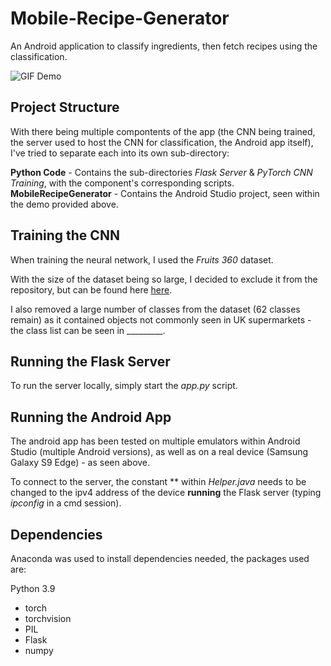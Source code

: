 # Mobile-Recipe-Generator
An Android application to classify ingredients, then fetch recipes using the classification.

![GIF Demo](Demo.gif)

## Project Structure
With there being multiple compontents of the app (the CNN being trained, the server used to host the CNN for classification, the Android app itself), I've tried to separate each into its own sub-directory:

**Python Code** - Contains the sub-directories *Flask Server* & *PyTorch CNN Training*, with the component's corresponding scripts.
**MobileRecipeGenerator** - Contains the Android Studio project, seen within the demo provided above.

## Training the CNN
When training the neural network, I used the *Fruits 360* dataset. 

With the size of the dataset being so large, I decided to exclude it from the repository, but can be found here [here]().

I also removed a large number of classes from the dataset (62 classes remain) as it contained objects not commonly seen in UK supermarkets - the class list can be seen in _________.

## Running the Flask Server
To run the server locally, simply start the *app.py* script.

## Running the Android App
The android app has been tested on multiple emulators within Android Studio (multiple Android versions), as well as on a real device (Samsung Galaxy S9 Edge) - as seen above.

To connect to the server, the constant ** within *Helper.java* needs to be changed to the ipv4 address of the device **running** the Flask server (typing *ipconfig* in a cmd session).

## Dependencies
Anaconda was used to install dependencies needed, the packages used are:

Python 3.9

- torch
- torchvision
- PIL
- Flask
- numpy
